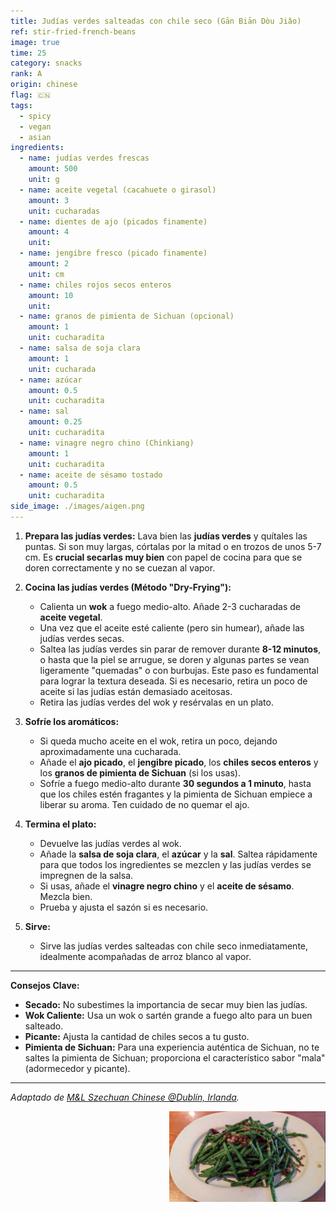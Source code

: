 ```yaml
---
title: Judías verdes salteadas con chile seco (Gān Biān Dòu Jiǎo)
ref: stir-fried-french-beans
image: true
time: 25
category: snacks
rank: A
origin: chinese
flag: 🇨🇳
tags:
  - spicy
  - vegan
  - asian
ingredients:
  - name: judías verdes frescas
    amount: 500
    unit: g
  - name: aceite vegetal (cacahuete o girasol)
    amount: 3
    unit: cucharadas
  - name: dientes de ajo (picados finamente)
    amount: 4
    unit:
  - name: jengibre fresco (picado finamente)
    amount: 2
    unit: cm
  - name: chiles rojos secos enteros
    amount: 10
    unit:
  - name: granos de pimienta de Sichuan (opcional)
    amount: 1
    unit: cucharadita
  - name: salsa de soja clara
    amount: 1
    unit: cucharada
  - name: azúcar
    amount: 0.5
    unit: cucharadita
  - name: sal
    amount: 0.25
    unit: cucharadita
  - name: vinagre negro chino (Chinkiang)
    amount: 1
    unit: cucharadita
  - name: aceite de sésamo tostado
    amount: 0.5
    unit: cucharadita
side_image: ./images/aigen.png
---
```


1.  **Prepara las judías verdes:** Lava bien las **judías verdes** y quítales las puntas. Si son muy largas, córtalas por la mitad o en trozos de unos 5-7 cm. Es **crucial secarlas muy bien** con papel de cocina para que se doren correctamente y no se cuezan al vapor.

2.  **Cocina las judías verdes (Método "Dry-Frying"):**
    * Calienta un **wok** a fuego medio-alto. Añade 2-3 cucharadas de **aceite vegetal**.
    * Una vez que el aceite esté caliente (pero sin humear), añade las judías verdes secas.
    * Saltea las judías verdes sin parar de remover durante **8-12 minutos**, o hasta que la piel se arrugue, se doren y algunas partes se vean ligeramente "quemadas" o con burbujas. Este paso es fundamental para lograr la textura deseada. Si es necesario, retira un poco de aceite si las judías están demasiado aceitosas.
    * Retira las judías verdes del wok y resérvalas en un plato.

3.  **Sofríe los aromáticos:**
    * Si queda mucho aceite en el wok, retira un poco, dejando aproximadamente una cucharada.
    * Añade el **ajo picado**, el **jengibre picado**, los **chiles secos enteros** y los **granos de pimienta de Sichuan** (si los usas).
    * Sofríe a fuego medio-alto durante **30 segundos a 1 minuto**, hasta que los chiles estén fragantes y la pimienta de Sichuan empiece a liberar su aroma. Ten cuidado de no quemar el ajo.

4.  **Termina el plato:**
    * Devuelve las judías verdes al wok.
    * Añade la **salsa de soja clara**, el **azúcar** y la **sal**. Saltea rápidamente para que todos los ingredientes se mezclen y las judías verdes se impregnen de la salsa.
    * Si usas, añade el **vinagre negro chino** y el **aceite de sésamo**. Mezcla bien.
    * Prueba y ajusta el sazón si es necesario.

5.  **Sirve:**
    * Sirve las judías verdes salteadas con chile seco inmediatamente, idealmente acompañadas de arroz blanco al vapor.

---
**Consejos Clave:**
* **Secado:** No subestimes la importancia de secar muy bien las judías.
* **Wok Caliente:** Usa un wok o sartén grande a fuego alto para un buen salteado.
* **Picante:** Ajusta la cantidad de chiles secos a tu gusto.
* **Pimienta de Sichuan:** Para una experiencia auténtica de Sichuan, no te saltes la pimienta de Sichuan; proporciona el característico sabor "mala" (adormecedor y picante).

---

_Adaptado de [M&L Szechuan Chinese @Dublín, Irlanda](https://mlchineserestaurant.com/)._

<img src="images/stir-fried-french-beans.png" style="width:250px; float:right;"/>